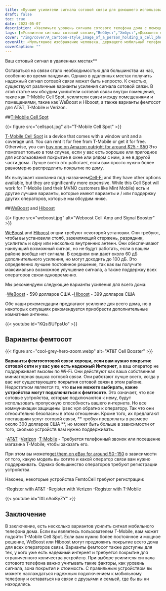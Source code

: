 ```yaml
---
title: «Лучшие усилители сигнала сотовой связи для домашнего использования»
draft: false
toc: true
date: 2023-05-07
description: «Увеличьте уровень сигнала сотового телефона дома с помощью наших лучших решений для надежного подключения и охвата всего дома».
tags: [«Усилители сигнала сотовой связи»,"Веббуст","Хибуст",«Домашняя связь»,«Покрытие сотовой связи»,«Фемтоселл»,«Усилители сотового сигнала»,«Усилители беспроводного сигнала»,«Устройства усиления сигнала»,«Мобильная связь»,"Прием сотовой связи",«Домашний Интернет»,«Беспроводные бустеры»,"Электроника",«Благоустройство дома»,"Телекоммуникации","Технологии",«Умные дома»,"Wi-Fi звонки","Мобильная сеть"]
cover: "/img/cover/A_cartoon-style_image_of_a_person_holding_a_cell_phone.png"
coverAlt: «Мультяшное изображение человека, держащего мобильный телефон и стоящего рядом с усилителем с увеличивающимися сигнальными полосами».
coverCaption: ""
---
```

 Ваш сотовый сигнал в удаленных местах**

Оставаться на связи стало необходимостью для большинства из нас, особенно во время пандемии. Однако в удаленных местах получить надежный сигнал сотовой связи может быть непросто. К счастью, существуют различные варианты усиления сигнала сотовой связи. В этой статье мы обсудим усилители сотовой связи внутри помещений, такие как T-Mobile Cell Spot, усилители связи между помещениями и помещениями, такие как WeBoost и Hiboost, а также варианты фемтосот для AT&T, T-Mobile и Verizon.

##[T-Mobile Cell Spot](https://amzn.to/41cXppc)

{{< figure src="cellspot.jpg" alt="T-Mobile Cell Spot" >}}

[T-Mobile Cell Spot](https://amzn.to/41cXppc) is a device that comes with a window unit and a coverage unit. You can rent it for free from T-Mobile or get it for free. Otherwise, you can [buy one on Amazon outright for around $25 - $50](https://amzn.to/41cXppc) Это помогает только в том случае, если у вас есть хорошее или пригодное для использования покрытие в окне или рядом с ним, а не в другой части дома. Лучше всего это работает, если вам просто нужно более равномерно распределить покрытие по дому.

Их выпускает компания под названием[Cell-Fi](https://nextivityinc.com/products/) and they have other options available, but they are significantly more expensive. While this Cell Spot will work for T-Mobile (and their MVNO customers like Mint Mobile) есть и другие лучшие варианты, которые имеют варианты и / или поддержку других операторов, которые мы обсудим ниже.

##[WeBoost](https://amzn.to/42chuNG) and [Hiboost](https://amzn.to/3NPsSL6)

{{< figure src="weboost.jpg" alt="Weboost Cell Amp and Signal Booster" >}}

[WeBoost](https://amzn.to/42chuNG) and [Hiboost](https://amzn.to/3NPsSL6) опции требуют некоторой установки. Они требуют, чтобы вы установили столб, заземляющий стержень, разрядник, усилитель и одну или несколько внутренних антенн. Они обеспечивают наилучший возможный сигнал, но не будут работать, если в вашем районе вообще нет сигнала. В среднем они дают около 60 дБ дополнительного усиления, но могут доходить до 100 дБ. Это определенно лучшее постоянное решение, так как вы получите максимально возможное улучшение сигнала, а также поддержку всех операторов связи одновременно.

Мы рекомендуем следующие варианты усиления для всего дома:

-[WeBoost](https://amzn.to/42chuNG) - 590 долларов США
-[Hiboost](https://amzn.to/3NPsSL6) - 399 долларов США

Обе наши рекомендации предлагают усиление для всего дома, но в некоторых ситуациях рекомендуется приобрести дополнительные комнатные антенны.

{{< youtube id="KQsi5UFpsUo" >}}

## Варианты фемтосот

{{< figure src="cool-grey-hero-zoom.webp" alt="AT&T Cell Booster" >}}

**Варианты фемтосотовой связи хороши, если вам нужно покрытие сотовой сети и у вас уже есть надежный Интернет**, а ваш оператор не поддерживает вызовы по Wi-Fi.
Они действуют как ваша собственная миниатюрная вышка сотовой связи.
Они работают лучше всего, когда у вас нет существующего покрытия сотовой связи в этом районе.
Недостатком является то, что **вы не можете выбирать, какие устройства могут подключаться к фемтосоте**. Это означает, что все сотовые устройства, которые подключаются к нему, будут использовать пропускную способность вашего интернета. Но все коммуникации защищены ipsec vpn обратно к оператору. Так что они относительно безопасны в этом отношении.
Кроме того, их предлагают поставщики услуг сотовой связи, ** требуя предоплаты в размере около 300 долларов США **, но может быть больше в зависимости от того, сколько устройств вам нужно поддерживать.
 
-[AT&T](https://www.att.com/buy/accessories/Specialty-Items/att-cell-booster.html)
-[Verizon](https://www.verizon.com/products/verizon-lte-network-extender/)
-[T-Mobile](https://www.t-mobile.com/support/coverage/4g-lte-cellspot) - Требуется телефонный звонок или посещение магазина T-Mobile, чтобы заказать его.

При этом вы можете[get them on eBay for around $50-$150](https://www.ebay.com/sch/i.html?_nkw=femtocell) в зависимости от того, какую модель вы хотите и какой оператор связи вам нужно поддерживать. Однако большинство операторов требуют регистрации устройства.

Наконец, некоторые устройства FemtoCell требуют регистрации:

-[Register with AT&T](https://www.att.com/device-support/article/wireless/KM1458172/ATT/ATTSS2FII)
-[Register with Verizon](https://www.verizonwireless.com/content/wcms/overlays/register-signal-booster.html)
-[Register with T-Mobile](https://www.t-mobile.com/support/coverage/4g-lte-cellspot)

{{< youtube id="IXLnAoi8yZY" >}}

## Заключение

В заключение, есть несколько вариантов усилить сигнал мобильного телефона дома. Если вы являетесь пользователем T-Mobile, вам может подойти T-Mobile Cell Spot. Если вам нужно более постоянное и мощное решение, WeBoost или Hiboost могут предложить покрытие всего дома для всех операторов связи. Варианты фемтосот также доступны для тех, у кого уже есть надежный интернет и требуется покрытие для ограниченного количества устройств. При выборе усилителя сигнала сотового телефона важно учитывать такие факторы, как уровень сигнала, зона покрытия и стоимость. С правильным устройством вы можете наслаждаться надежным подключением к мобильному телефону и оставаться на связи с друзьями и семьей, где бы вы ни находились.
